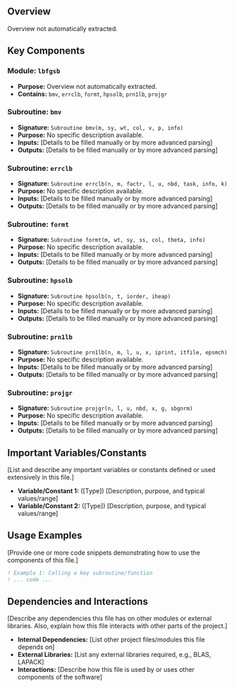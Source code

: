 ## Overview

Overview not automatically extracted.

## Key Components

### Module: `lbfgsb`
- **Purpose:** Overview not automatically extracted.
- **Contains:** `bmv`, `errclb`, `formt`, `hpsolb`, `prn1lb`, `projgr`

### Subroutine: `bmv`
- **Signature:** `Subroutine bmv(m, sy, wt, col, v, p, info)`
- **Purpose:** No specific description available.
- **Inputs:** [Details to be filled manually or by more advanced parsing]
- **Outputs:** [Details to be filled manually or by more advanced parsing]

### Subroutine: `errclb`
- **Signature:** `Subroutine errclb(n, m, factr, l, u, nbd, task, info, k)`
- **Purpose:** No specific description available.
- **Inputs:** [Details to be filled manually or by more advanced parsing]
- **Outputs:** [Details to be filled manually or by more advanced parsing]

### Subroutine: `formt`
- **Signature:** `Subroutine formt(m, wt, sy, ss, col, theta, info)`
- **Purpose:** No specific description available.
- **Inputs:** [Details to be filled manually or by more advanced parsing]
- **Outputs:** [Details to be filled manually or by more advanced parsing]

### Subroutine: `hpsolb`
- **Signature:** `Subroutine hpsolb(n, t, iorder, iheap)`
- **Purpose:** No specific description available.
- **Inputs:** [Details to be filled manually or by more advanced parsing]
- **Outputs:** [Details to be filled manually or by more advanced parsing]

### Subroutine: `prn1lb`
- **Signature:** `Subroutine prn1lb(n, m, l, u, x, iprint, itfile, epsmch)`
- **Purpose:** No specific description available.
- **Inputs:** [Details to be filled manually or by more advanced parsing]
- **Outputs:** [Details to be filled manually or by more advanced parsing]

### Subroutine: `projgr`
- **Signature:** `Subroutine projgr(n, l, u, nbd, x, g, sbgnrm)`
- **Purpose:** No specific description available.
- **Inputs:** [Details to be filled manually or by more advanced parsing]
- **Outputs:** [Details to be filled manually or by more advanced parsing]

## Important Variables/Constants

[List and describe any important variables or constants defined or used extensively in this file.]

- **Variable/Constant 1:** ([Type]) [Description, purpose, and typical values/range]
- **Variable/Constant 2:** ([Type]) [Description, purpose, and typical values/range]

## Usage Examples

[Provide one or more code snippets demonstrating how to use the components of this file.]

```fortran
! Example 1: Calling a key subroutine/function
! ... code ...
```

## Dependencies and Interactions

[Describe any dependencies this file has on other modules or external libraries. Also, explain how this file interacts with other parts of the project.]

- **Internal Dependencies:** [List other project files/modules this file depends on]
- **External Libraries:** [List any external libraries required, e.g., BLAS, LAPACK]
- **Interactions:** [Describe how this file is used by or uses other components of the software]
